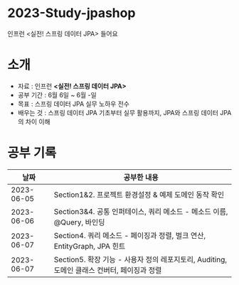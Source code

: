 # 2023-Study-jpashop
인프런 <실전! 스프링 데이터 JPA> 들어요

# 소개
- 자료 : 인프런 **<실전! 스프링 데이터 JPA>**
- 공부 기간 : 6월 6일 ~ 6월 -일
- 목표 : 스프링 데이터 JPA 실무 노하우 전수
- 배우는 것 : 스프링 데이터 JPA 기초부터 실무 활용까지, JPA와 스프링 데이터 JPA의 차이 이해


# 공부 기록

| 날짜         | 공부한 내용                                                         |
|------------|----------------------------------------------------------------|
| 2023-06-05 | Section1&2. 프로젝트 환경설정 & 예제 도메인 동작 확인                           |
| 2023-06-06 | Section3&4. 공통 인퍼테이스, 쿼리 메소드 - 메소드 이름, @Query, 바인딩             |
| 2023-06-07 | Section4. 쿼리 메소드 - 페이징과 정렬, 벌크 연산, EntityGraph, JPA 힌트         |
| 2023-06-07 | Section5. 확장 기능 - 사용자 정의 레포지토리, Auditing, 도메인 클래스 컨버터, 페이징과 정렬 |